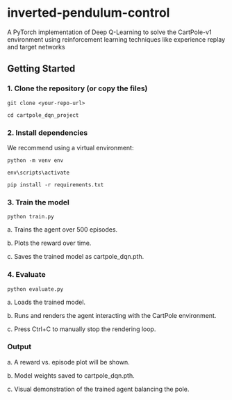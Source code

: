 # inverted-pendulum-control
A PyTorch implementation of Deep Q-Learning to solve the CartPole-v1 environment using reinforcement learning techniques like experience replay and target networks
## Getting Started
### 1. Clone the repository (or copy the files)
`git clone <your-repo-url>`

`cd cartpole_dqn_project`
### 2. Install dependencies
We recommend using a virtual environment:

`python -m venv env`

`env\scripts\activate`

`pip install -r requirements.txt`
### 3. Train the model
`python train.py`

a. Trains the agent over 500 episodes.

b. Plots the reward over time.

c. Saves the trained model as cartpole_dqn.pth.

### 4. Evaluate
`python evaluate.py`

a. Loads the trained model.

b. Runs and renders the agent interacting with the CartPole environment.

c. Press Ctrl+C to manually stop the rendering loop.

### Output
a. A reward vs. episode plot will be shown.

b. Model weights saved to cartpole_dqn.pth.

c. Visual demonstration of the trained agent balancing the pole.
